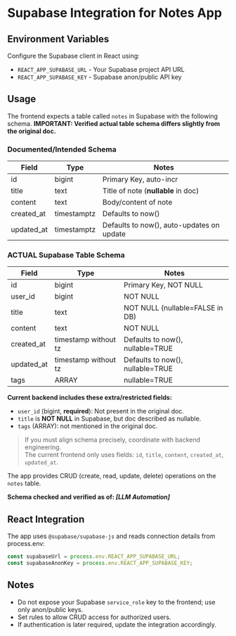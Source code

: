 # Supabase Integration for Notes App

## Environment Variables

Configure the Supabase client in React using:
- `REACT_APP_SUPABASE_URL` - Your Supabase project API URL
- `REACT_APP_SUPABASE_KEY` - Supabase anon/public API key

## Usage

The frontend expects a table called `notes` in Supabase with the following schema.
**IMPORTANT: Verified actual table schema differs slightly from the original doc.**

### Documented/Intended Schema
| Field      | Type             | Notes                                      |
|------------|------------------|--------------------------------------------|
| id         | bigint           | Primary Key, auto-incr                     |
| title      | text             | Title of note (**nullable** in doc)        |
| content    | text             | Body/content of note                       |
| created_at | timestamptz      | Defaults to now()                          |
| updated_at | timestamptz      | Defaults to now(), auto-updates on update  |

### ACTUAL Supabase Table Schema
| Field      | Type                      | Notes                                   |
|------------|---------------------------|-----------------------------------------|
| id         | bigint                    | Primary Key, NOT NULL                   |
| user_id    | bigint                    | NOT NULL                                |
| title      | text                      | NOT NULL (nullable=FALSE in DB)         |
| content    | text                      | NOT NULL                                |
| created_at | timestamp without tz      | Defaults to now(), nullable=TRUE        |
| updated_at | timestamp without tz      | Defaults to now(), nullable=TRUE        |
| tags       | ARRAY                     | nullable=TRUE                           |

**Current backend includes these extra/restricted fields:**
- `user_id` (bigint, **required**): Not present in the original doc.
- `title` is **NOT NULL** in Supabase, but doc described as nullable.
- `tags` (ARRAY): not mentioned in the original doc.

> If you must align schema precisely, coordinate with backend engineering.  
> The current frontend only uses fields: `id`, `title`, `content`, `created_at`, `updated_at`.

The app provides CRUD (create, read, update, delete) operations on the `notes` table.

**Schema checked and verified as of: _[LLM Automation]_**

## React Integration

The app uses `@supabase/supabase-js` and reads connection details from process.env:
```js
const supabaseUrl = process.env.REACT_APP_SUPABASE_URL;
const supabaseAnonKey = process.env.REACT_APP_SUPABASE_KEY;
```

## Notes

- Do not expose your Supabase `service_role` key to the frontend; use only anon/public keys.
- Set rules to allow CRUD access for authorized users.
- If authentication is later required, update the integration accordingly.

